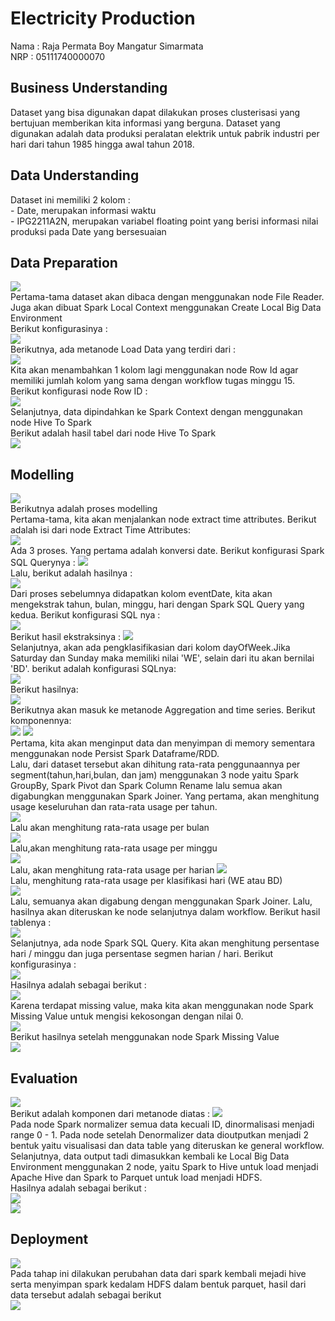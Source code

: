 
<h1> Electricity Production</h1>
Nama : Raja Permata Boy Mangatur Simarmata <br>
NRP : 05111740000070 <br>

<h2>Business Understanding</h2>
Dataset yang bisa digunakan dapat dilakukan proses clusterisasi yang bertujuan memberikan kita informasi yang berguna. Dataset yang digunakan adalah data produksi peralatan elektrik untuk pabrik industri per hari dari tahun 1985 hingga awal tahun 2018. <br>
<h2>Data Understanding</h2>
Dataset ini memiliki 2 kolom : <br>
- Date, merupakan informasi waktu <br>
- IPG2211A2N, merupakan variabel floating point yang berisi informasi nilai produksi pada Date yang bersesuaian<br>
<h2>Data Preparation</h2>
<img src="/Electricity Production/img/dataprep.jpg"><br>
Pertama-tama dataset akan dibaca dengan menggunakan node File Reader. Juga akan dibuat Spark Local Context menggunakan Create Local Big Data Environment<br>
Berikut konfigurasinya : <br>
<img src="/Electricity Production/img/filereader.jpg"><br>
Berikutnya, ada metanode Load Data yang terdiri dari :<br>
<img src="/Electricity Production/img/loaddata.jpg"><br>
Kita akan menambahkan 1 kolom lagi menggunakan node Row Id agar memiliki jumlah kolom yang sama dengan workflow tugas minggu 15. <br>
Berikut konfigurasi node Row ID : <br>
<img src="/Electricity Production/img/rowid.jpg"><br>
Selanjutnya, data dipindahkan ke Spark Context dengan menggunakan node Hive To Spark<br>
Berikut adalah hasil tabel dari node Hive To Spark <br>
<img src="/Electricity Production/img/hivetospark.jpg"><br>
<h2>Modelling</h2>
<img src="/Electricity Production/img/modelling.jpg"><br>
Berikutnya adalah proses modelling<br>
Pertama-tama, kita akan menjalankan node extract time attributes. Berikut adalah isi dari node Extract Time Attributes: <br>
<img src="/Electricity Production/img/extracttime.jpg"><br>
Ada 3 proses. Yang pertama adalah konversi date. Berikut konfigurasi Spark SQL Querynya :
<img src="/Electricity Production/img/konversiconf.jpg"><br>
Lalu, berikut adalah hasilnya :<br>
<img src="/Electricity Production/img/konversires.jpg"><br>
Dari proses sebelumnya didapatkan kolom eventDate, kita akan mengekstrak tahun, bulan, minggu, hari  dengan Spark SQL Query yang kedua. Berikut konfigurasi SQL nya :<br>
<img src="/Electricity Production/img/extconf.jpg"><br>
Berikut hasil ekstraksinya :
<img src="/Electricity Production/img/extres.jpg"><br>
Selanjutnya, akan ada pengklasifikasian dari kolom dayOfWeek.Jika Saturday dan Sunday maka memiliki nilai 'WE', selain dari itu akan bernilai 'BD'. berikut adalah konfigurasi SQLnya:<br>
<img src="/Electricity Production/img/classconf.jpg"><br>
Berikut hasilnya:<br>
<img src="/Electricity Production/img/classres.jpg"><br>
Berikutnya akan masuk ke metanode Aggregation and time series. Berikut komponennya:<br>
<img src="/Electricity Production/img/aggre1.jpg">
<img src="/Electricity Production/img/aggre2.jpg"><br>
Pertama, kita akan menginput data dan menyimpan di memory sementara menggunakan node Persist Spark Dataframe/RDD.<br>
Lalu, dari dataset tersebut akan dihitung rata-rata penggunaannya per segment(tahun,hari,bulan, dan jam) menggunakan 3 node yaitu Spark GroupBy, Spark Pivot dan Spark Column Rename lalu semua akan digabungkan menggunakan Spark Joiner.
Yang pertama, akan menghitung usage keseluruhan dan rata-rata usage per tahun.<br>
<img src="/Electricity Production/img/byyear.jpg"><br>
Lalu akan menghitung rata-rata usage per bulan<br>
<img src="/Electricity Production/img/bymonth.jpg"><br>
Lalu,akan menghitung rata-rata usage per minggu<br>
<img src="/Electricity Production/img/byweek.jpg"><br>
Lalu, akan menghitung rata-rata usage per harian
<img src="/Electricity Production/img/byday.jpg"><br>
Lalu, menghitung rata-rata usage per klasifikasi hari (WE atau BD)<br>
<img src="/Electricity Production/img/dayclass.jpg"><br>
Lalu, semuanya akan digabung dengan menggunakan Spark Joiner. Lalu, hasilnya akan diteruskan ke node selanjutnya dalam workflow. Berikut hasil tablenya :<br>
<img src="/Electricity Production/img/rdd.jpg"><br>
Selanjutnya, ada node Spark SQL Query. Kita akan menghitung persentase hari / minggu dan juga persentase segmen harian / hari. Berikut konfigurasinya :<br> 
<img src="/Electricity Production/img/sparksql.jpg"><br>
Hasilnya adalah sebagai berikut : <br>
<img src="/Electricity Production/img/sparksqlres.jpg"><br>
Karena terdapat missing value, maka kita akan menggunakan node Spark Missing Value untuk mengisi kekosongan dengan nilai 0. <br>
<img src="/Electricity Production/img/miss.jpg"><br>
Berikut hasilnya setelah menggunakan node Spark Missing Value <br>
<img src="/Electricity Production/img/miss2.jpg"><br>
<h2>Evaluation</h2>
<img src="/Electricity Production/img/evaluation.jpg"><br>
Berikut adalah komponen dari metanode diatas :
<img src="/Electricity Production/img/pca.jpg"><br>
Pada node Spark normalizer semua data kecuali ID, dinormalisasi menjadi range 0 - 1. Pada node setelah Denormalizer data dioutputkan menjadi 2 bentuk yaitu visualisasi dan data table yang diteruskan ke general workflow. Selanjutnya, data output tadi dimasukkan kembali ke Local Big Data Environment menggunakan 2 node, yaitu Spark to Hive untuk load menjadi Apache Hive dan Spark to Parquet untuk load menjadi HDFS.<br>
Hasilnya adalah sebagai berikut : <br>
<img src="/Electricity Production/img/pcaview.jpg"><br>
<img src="/Electricity Production/img/pcaview2.jpg"><br>
<h2>Deployment</h2>
<img src="/Electricity Production/img/deployment.jpg"><br>
Pada tahap ini dilakukan perubahan data dari spark kembali mejadi hive serta menyimpan spark kedalam HDFS dalam bentuk parquet, hasil dari data tersebut adalah sebagai berikut<br>
<img src="/Electricity Production/img/parquet.jpg"><br>
